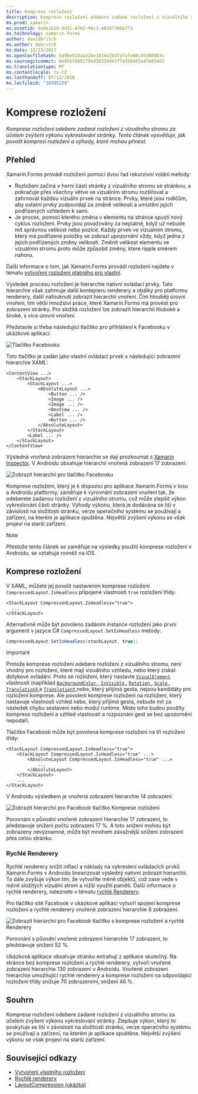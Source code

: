 ```yaml
---
title: Komprese rozložení
description: Komprese rozložení odebere zadané rozložení z vizuálního stromu za účelem zvýšení výkonu vykreslování stránky. Tento článek vysvětluje, jak povolit kompresi rozložení a výhody, které mohou přinést.
ms.prod: xamarin
ms.assetid: da9e1b26-9d31-4762-94c3-4039f306b7f2
ms.technology: xamarin-forms
author: davidbritch
ms.author: dabritch
ms.date: 12/13/2017
ms.openlocfilehash: ba9be51daa32be1034e2bdfafafe80c45d00d83c
ms.sourcegitcommit: 6e955f6851794d58334d41f7a550d93a47e834d2
ms.translationtype: MT
ms.contentlocale: cs-CZ
ms.lasthandoff: 07/12/2018
ms.locfileid: "38995229"
---
```

# <a name="layout-compression"></a>Komprese rozložení

_Komprese rozložení odebere zadané rozložení z vizuálního stromu za účelem zvýšení výkonu vykreslování stránky. Tento článek vysvětluje, jak povolit kompresi rozložení a výhody, které mohou přinést._

## <a name="overview"></a>Přehled

Xamarin.Forms provádí rozložení pomocí dvou řad rekurzivní volání metody:

- Rozložení začíná v horní části stránky z vizuálního stromu se stránkou, a pokračuje přes všechny větve ve vizuálním stromu rozšiřovat a zahrnovat každou vizuální prvek na stránce. Prvky, které jsou rodičům, aby ostatní prvky zodpovídají za změně velikosti a umístění jejich podřízených vzhledem k sami.
- Je proces, pomocí kterého změna v elementu na stránce spustí nový cyklus rozložení. Prvky jsou považovány za neplatné, když už nebude mít správnou velikost nebo pozice. Každý prvek ve vizuálním stromu, který má podřízené položky se zobrazí upozornění vždy, když jedna z jejích podřízených změny velikosti. Změnit velikost elementu ve vizuálním stromu proto může způsobit změny, které ripple směrem nahoru.

Další informace o tom, jak Xamarin.Forms provádí rozložení najdete v tématu [vytvoření rozložení platného pro vlastní](~/xamarin-forms/user-interface/layouts/custom.md).

Výsledek procesu rozložení je hierarchie nativní ovládací prvky. Tato hierarchie však zahrnuje další kontejneru renderery a obálky pro platformu renderery, další nafouknutí zobrazit hierarchii vnoření. Čím hlouběji úrovní vnoření, tím větší množství práce, které Xamarin.Forms má provést pro zobrazení stránky. Pro složitá rozložení lze zobrazit hierarchii hluboké a široké, s více úrovní vnoření.

Představte si třeba následující tlačítko pro přihlášení k Facebooku v ukázkové aplikaci:

![](layout-compression-images/facebook-button.png "Tlačítko Facebooku")

Toto tlačítko je zadán jako vlastní ovládací prvek s následující zobrazení hierarchie XAML:

```xaml
<ContentView ...>
    <StackLayout>
        <StackLayout ...>
            <AbsoluteLayout ...>
                <Button ... />    
                <Image ... />
                <Image ... />
                <BoxView ... />
                <Label ... />
                <Button ... />
            </AbsoluteLayout>
        </StackLayout>
        <Label ... />
    </StackLayout>    
</ContentView>
```

Výsledná vnořená zobrazení hierarchie se dají prozkoumat s [Xamarin Inspector](~/tools/inspector/index.md). V Androidu obsahuje hierarchii vnořená zobrazení 17 zobrazení:

![](layout-compression-images/no-compression.png "Zobrazit hierarchii pro tlačítko Facebooku")

Komprese rozložení, který je k dispozici pro aplikace Xamarin.Forms v Iosu a Androidu platformy, zaměřuje k vyrovnání zobrazení vnoření tak, že odeberete zadanou rozložení z vizuálního stromu, což může zlepšit výkon vykreslování části stránky. Výhody výkonu, která je dodávána se liší v závislosti na složitosti stránku, verze operačního systému se používají a zařízení, na kterém je aplikace spuštěna. Největší zvýšení výkonu se však projeví na starší zařízení.

> [!NOTE]
> Přestože tento článek se zaměřuje na výsledky použití komprese rozložení v Androidu, se vztahuje rovněž na iOS.

## <a name="layout-compression"></a>Komprese rozložení

V XAML, můžete jej povolit nastavením komprese rozložení `CompressedLayout.IsHeadless` připojené vlastnosti `true` rozložení třídy:

```xaml
<StackLayout CompressedLayout.IsHeadless="true">
  ...
</StackLayout>   
```

Alternativně může být povoleno zadáním instance rozložení jako první argument v jazyce C# `CompressedLayout.SetIsHeadless` metody:

```csharp
CompressedLayout.SetIsHeadless(stackLayout, true);
```

> [!IMPORTANT]
> Protože komprese rozložení odebere rozložení z vizuálního stromu, není vhodný pro rozložení, které mají vizuálního vzhledu, nebo který získat dotykové ovládání. Proto se rozložení, který nastavte [ `VisualElement` ](xref:Xamarin.Forms.VisualElement) vlastnosti (například [ `BackgroundColor` ](xref:Xamarin.Forms.VisualElement.BackgroundColor), [ `IsVisible` ](xref:Xamarin.Forms.VisualElement.IsVisible), [ `Rotation` ](xref:Xamarin.Forms.VisualElement.Rotation), [ `Scale` ](xref:Xamarin.Forms.VisualElement.Scale), [ `TranslationX` ](xref:Xamarin.Forms.VisualElement.TranslationX) a [ `TranslationY` ](xref:Xamarin.Forms.VisualElement.TranslationY) nebo, který přijímá gesta, nejsou kandidáty pro rozložení komprese. Ale povolení komprese rozložení na rozložení, který nastavuje vlastnosti vzhled nebo, který přijímá gesta, nebude mít za následek chybu sestavení nebo modul runtime. Místo toho budou použity komprese rozložení a vzhled vlastnosti a rozpoznání gest se bez upozornění nepodaří.

Tlačítko Facebook může být povolena komprese rozložení na tři rozložení třídy:

```xaml
<StackLayout CompressedLayout.IsHeadless="true">
    <StackLayout CompressedLayout.IsHeadless="true" ...>
        <AbsoluteLayout CompressedLayout.IsHeadless="true" ...>
            ...
        </AbsoluteLayout>
    </StackLayout>
    ...
</StackLayout>  
```

V Androidu výsledkem je vnořená zobrazení hierarchie 14 zobrazení:

![](layout-compression-images/layout-compression.png "Zobrazit hierarchii pro Facebook tlačítko Komprese rozložení")

Porovnání s původní vnořené zobrazení hierarchie 17 zobrazení, to představuje snížení počtu zobrazení 17 %. A toto snížení mohou být zobrazeny nevýznamné, může být mnohem závažnější snížení zobrazení přes celou stránku.

### <a name="fast-renderers"></a>Rychlé Renderery

Rychlé renderery snížit inflaci a náklady na vykreslení ovládacích prvků Xamarin.Forms v Androidu linearizovat výsledný nativní zobrazit hierarchii. To dále zvyšuje výkon tím, že vytvoříte méně objektů, což zase vede v méně složitých vizuální strom a nižší využití paměti. Další informace o rychlé renderery, naleznete v tématu [rychlé Renderery](~/xamarin-forms/internals/fast-renderers.md).

Pro tlačítko sítě Facebook v ukázkové aplikaci vytvoří spojení komprese rozložení a rychlé renderery vnořené zobrazení hierarchie 8 zobrazení:

![](layout-compression-images/layout-compression-with-fast-renderers.png "Zobrazit hierarchii pro Facebook tlačítko s komprese rozložení a rychlé Renderery")

Porovnání s původní vnořené zobrazení hierarchie 17 zobrazení, to představuje snížení 52 %.

Ukázková aplikace obsahuje stránku extrahují z aplikace skutečný. Na stránce bez komprese rozložení a rychlé renderery, vytvoří vnořené zobrazení hierarchie 130 zobrazení v Androidu. Vnořené zobrazení hierarchie umožňující rychlé renderery a komprese rozložení na odpovídající rozložení třídy snižuje 70 zobrazeními, snížení 46 %.

## <a name="summary"></a>Souhrn

Komprese rozložení odebere zadané rozložení z vizuálního stromu za účelem zvýšení výkonu vykreslování stránky. Zlepšuje výkon, který to poskytuje se liší v závislosti na složitosti stránku, verze operačního systému se používají a zařízení, na kterém je aplikace spuštěna. Největší zvýšení výkonu se však projeví na starší zařízení.


## <a name="related-links"></a>Související odkazy

- [Vytvoření vlastního rozložení](~/xamarin-forms/user-interface/layouts/custom.md)
- [Rychlé renderery](~/xamarin-forms/internals/fast-renderers.md)
- [LayoutCompression (ukázka)](https://developer.xamarin.com/samples/xamarin-forms/userinterface/layoutcompression/)
